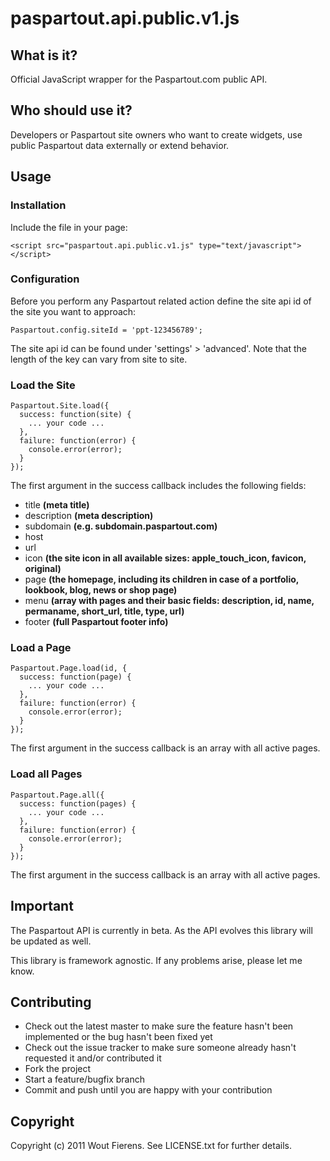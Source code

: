 # paspartout.api.public.v1.js

## What is it?
Official JavaScript wrapper for the Paspartout.com public API.

## Who should use it?
Developers or Paspartout site owners who want to create widgets, use public Paspartout data externally or extend behavior.

## Usage

### Installation

Include the file in your page:

    <script src="paspartout.api.public.v1.js" type="text/javascript"></script>

### Configuration

Before you perform any Paspartout related action define the site api id of the site you want to approach:

    Paspartout.config.siteId = 'ppt-123456789';

The site api id can be found under 'settings' > 'advanced'.
Note that the length of the key can vary from site to site.


### Load the Site

    Paspartout.Site.load({
      success: function(site) {
        ... your code ...
      },
      failure: function(error) {
        console.error(error);
      }
    });

The first argument in the success callback includes the following fields:
- title __(meta title)__
- description __(meta description)__
- subdomain __(e.g. subdomain.paspartout.com)__
- host
- url
- icon __(the site icon in all available sizes: apple_touch_icon, favicon, original)__
- page __(the homepage, including its children in case of a portfolio, lookbook, blog, news or shop page)__
- menu __(array with pages and their basic fields: description, id, name, permaname, short_url, title, type, url)__
- footer __(full Paspartout footer info)__


### Load a Page

    Paspartout.Page.load(id, {
      success: function(page) {
        ... your code ...
      },
      failure: function(error) {
        console.error(error);
      }
    });

The first argument in the success callback is an array with all active pages.


### Load all Pages

    Paspartout.Page.all({
      success: function(pages) {
        ... your code ...
      },
      failure: function(error) {
        console.error(error);
      }
    });

The first argument in the success callback is an array with all active pages.


## Important

The Paspartout API is currently in beta.
As the API evolves this library will be updated as well.

This library is framework agnostic.
If any problems arise, please let me know.


## Contributing

* Check out the latest master to make sure the feature hasn't been implemented or the bug hasn't been fixed yet
* Check out the issue tracker to make sure someone already hasn't requested it and/or contributed it
* Fork the project
* Start a feature/bugfix branch
* Commit and push until you are happy with your contribution


## Copyright

Copyright (c) 2011 Wout Fierens. See LICENSE.txt for further details.
